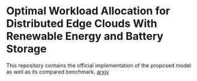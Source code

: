 # Optimal Workload Allocation for Distributed Edge Clouds With Renewable Energy and Battery Storage

This repository contains the official implementation of the proposed model as well as its compared benchmark.
[arxiv](https://arxiv.org/abs/2310.00742)


